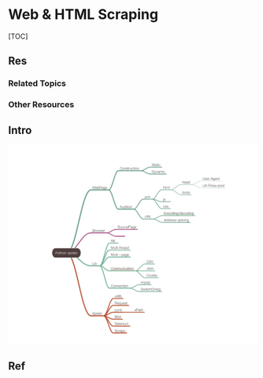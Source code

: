 #  Web & HTML Scraping

[TOC]



## Res
### Related Topics


### Other Resources



## Intro
![Screen Shot 2022-06-18 at 3.15.39 PM](../../../../../../../Assets/Pics/Screen%20Shot%202022-06-18%20at%203.15.39%20PM.png)



## Ref
